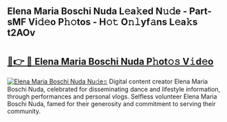 ## Elena Maria Boschi Nuda L𝚎a𝚔ed N𝚞𝚍e - Part-sMF Vi𝚍𝚎o P𝚑𝚘tos - H𝚘𝚝 O𝚗𝚕yf𝚊ns L𝚎a𝚔s t2AOv

# <h2><a href="http://kff3hi.oniu.top/?m=Elena+Maria+Boschi+Nuda">🔗👉 🔴 Elena Maria Boschi Nuda P𝚑ot𝚘𝚜 V𝚒d𝚎o</a></h2>

[![Elena Maria Boschi Nuda Nu𝚍e𝚜](https://i.imgur.com/0qMVB7G.gif)](http://kff3hi.oniu.top/?m=Elena+Maria+Boschi+Nuda)
Digital content creator Elena Maria Boschi Nuda, celebrated for disseminating dance and lifestyle information, through performances and personal vlogs. Selfless volunteer Elena Maria Boschi Nuda, famed for their generosity and commitment to serving their community.  
